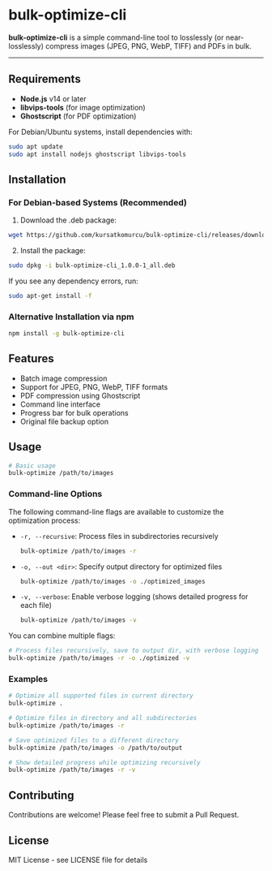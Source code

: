 # bulk-optimize-cli

**bulk-optimize-cli** is a simple command-line tool to losslessly (or near-losslessly) compress images (JPEG, PNG, WebP, TIFF) and PDFs in bulk.

---

## Requirements

- **Node.js** v14 or later
- **libvips-tools** (for image optimization)
- **Ghostscript** (for PDF optimization)

For Debian/Ubuntu systems, install dependencies with:
```bash
sudo apt update
sudo apt install nodejs ghostscript libvips-tools
```

## Installation

### For Debian-based Systems (Recommended)
1. Download the .deb package:
```bash
wget https://github.com/kursatkomurcu/bulk-optimize-cli/releases/download/v1.0.0/bulk-optimize-cli_1.0.0-1_all.deb
```

2. Install the package:
```bash
sudo dpkg -i bulk-optimize-cli_1.0.0-1_all.deb
```

If you see any dependency errors, run:
```bash
sudo apt-get install -f
```

### Alternative Installation via npm
```bash
npm install -g bulk-optimize-cli
```

## Features
- Batch image compression
- Support for JPEG, PNG, WebP, TIFF formats
- PDF compression using Ghostscript
- Command line interface
- Progress bar for bulk operations
- Original file backup option

## Usage
```bash
# Basic usage
bulk-optimize /path/to/images
```

### Command-line Options

The following command-line flags are available to customize the optimization process:

- `-r, --recursive`: Process files in subdirectories recursively
  ```bash
  bulk-optimize /path/to/images -r
  ```

- `-o, --out <dir>`: Specify output directory for optimized files
  ```bash
  bulk-optimize /path/to/images -o ./optimized_images
  ```

- `-v, --verbose`: Enable verbose logging (shows detailed progress for each file)
  ```bash
  bulk-optimize /path/to/images -v
  ```

You can combine multiple flags:
```bash
# Process files recursively, save to output dir, with verbose logging
bulk-optimize /path/to/images -r -o ./optimized -v
```

### Examples
```bash
# Optimize all supported files in current directory
bulk-optimize .

# Optimize files in directory and all subdirectories
bulk-optimize /path/to/images -r

# Save optimized files to a different directory
bulk-optimize /path/to/images -o /path/to/output

# Show detailed progress while optimizing recursively
bulk-optimize /path/to/images -r -v
```


## Contributing
Contributions are welcome! Please feel free to submit a Pull Request.

## License
MIT License - see LICENSE file for details
